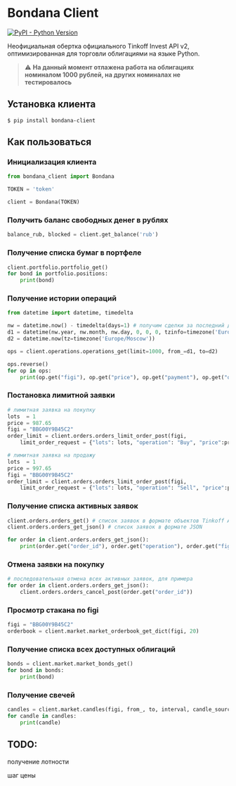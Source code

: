 # Bondana Client

[![PyPI - Python Version](https://img.shields.io/pypi/pyversions/tinkoff-investments)](https://www.python.org/downloads/)

Неофициальная обертка официального Tinkoff Invest API v2, оптимизированная для торговли облигациями на языке Python.

> :warning: **На данный момент отлажена работа на облигациях номиналом 1000 рублей, на других номиналах не тестировалось**

## Установка клиента

<!-- termynal -->

```
$ pip install bondana-client

```

## Как пользоваться

### Инициализация клиента

```python
from bondana_client import Bondana

TOKEN = 'token'

client = Bondana(TOKEN)
```
 
### Получить баланс свободных денег в рублях 

```python
balance_rub, blocked = client.get_balance('rub')
```

### Получение списка бумаг в портфеле

```python
client.portfolio.portfolio_get()
for bond in portfolio.positions:
    print(bond)
```

### Получение истории операций

```python
from datetime import datetime, timedelta

nw = datetime.now() - timedelta(days=1) # получим сделки за последний день
d1 = datetime(nw.year, nw.month, nw.day, 0, 0, 0, tzinfo=timezone('Europe/Moscow'))  
d2 = datetime.now(tz=timezone('Europe/Moscow')) 

ops = client.operations.operations_get(limit=1000, from_=d1, to=d2)

ops.reverse()
for op in ops:
    print(op.get("figi"), op.get("price"), op.get("payment"), op.get("quantity"))

```

### Постановка лимитной заявки

```python
# лимитная заявка на покупку
lots  = 1
price = 987.65
figi = "BBG00Y9B45C2"
order_limit = client.orders.orders_limit_order_post(figi, 
	limit_order_request = {"lots": lots, "operation": "Buy", "price":price, })  

# лимитная заявка на продажу
lots  = 1
price = 997.65
figi = "BBG00Y9B45C2"
order_limit = client.orders.orders_limit_order_post(figi, 
	limit_order_request = {"lots": lots, "operation": "Sell", "price":price, })                
```

### Получение списка активных заявок

```python
client.orders.orders_get() # список заявок в формате объектов Tinkoff API
client.orders.orders_get_json() # список заявок в формате JSON

for order in client.orders.orders_get_json():
	print(order.get("order_id"), order.get("operation"), order.get("figi"))
```

### Отмена заявки на покупку

```python
# последовательная отмена всех активных заявок, для примера
for order in client.orders.orders_get_json():
	client.orders.orders_cancel_post(order.get("order_id"))
```

### Просмотр стакана по figi

```python
figi = "BBG00Y9B45C2"
orderbook = client.market.market_orderbook_get_dict(figi, 20)
```

### Получение списка всех доступных облигаций

```python
bonds = client.market.market_bonds_get()
for bond in bonds:
	print(bond)
```

### Получение свечей

```python
candles = client.market.candles(figi, from_, to, interval, candle_source_type)
for candle in candles:
	print(candle)
```

## TODO:

получение лотности

шаг цены
